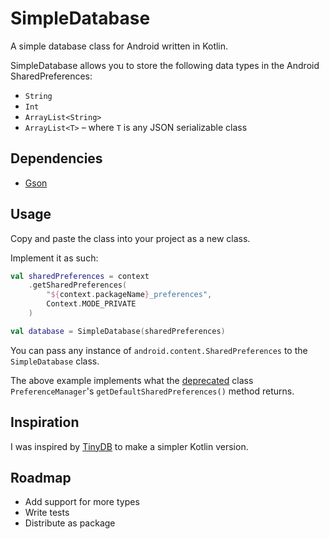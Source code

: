 # SimpleDatabase

A simple database class for Android written in Kotlin.

SimpleDatabase allows you to store the following data types in the Android SharedPreferences:

- `String`
- `Int`
- `ArrayList<String>`
- `ArrayList<T>` – where `T` is any JSON serializable class


## Dependencies

- [Gson](https://github.com/google/gson)


## Usage

Copy and paste the class into your project as a new class.

Implement it as such:

```kt
val sharedPreferences = context
    .getSharedPreferences(
        "${context.packageName}_preferences",
        Context.MODE_PRIVATE
    )

val database = SimpleDatabase(sharedPreferences)
```

You can pass any instance of `android.content.SharedPreferences` to the `SimpleDatabase` class.

The above example implements what the [deprecated](https://developer.android.com/reference/android/preference/PreferenceManager) class `PreferenceManager`'s `getDefaultSharedPreferences()` method returns.


## Inspiration

I was inspired by [TinyDB](https://github.com/kcochibili/TinyDB--Android-Shared-Preferences-Turbo) to make a simpler Kotlin version.


## Roadmap

- Add support for more types
- Write tests
- Distribute as package
